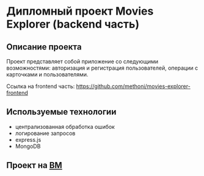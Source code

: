 # Дипломный проект Movies Explorer (backend часть)
## Описание проекта
Проект представляет собой приложение со следующими возможностями: авторизация и регистрация пользователей, операции с карточками и пользователями.

Ссылка на frontend часть: https://github.com/methoni/movies-explorer-frontend
## Используемые технологии
* централизованная обработка ошибок
* логирование запросов
* express.js
* MongoDB
## Проект на [ВМ](https://api.movies.methoni.nomoredomainsrocks.ru)
